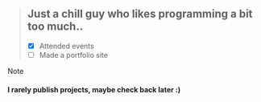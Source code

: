 > ## Just a chill guy who likes programming a bit too much..
> - [x] Attended events
> - [ ] Made a portfolio site

> [!NOTE]
> #### I rarely publish projects, maybe check back later :)



<!--
**JuliusMdevv/JuliusMdevv** is a ✨ _special_ ✨ repository because its `README.md` (this file) appears on your GitHub profile.

Here are some ideas to get you started:

- 🔭 I’m currently working on ...
- 🌱 I’m currently learning ...
- 👯 I’m looking to collaborate on ...
- 🤔 I’m looking for help with ...
- 💬 Ask me about ...
- 📫 How to reach me: ...
- 😄 Pronouns: ...
- ⚡ Fun fact: ...
-->
